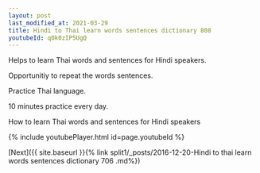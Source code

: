 ```yaml
---
layout: post
last_modified_at: 2021-03-29
title: Hindi to Thai learn words sentences dictionary 808 
youtubeId: qOk0zIP5UgQ
---
```

 
 
Helps to learn Thai words and sentences for Hindi speakers.

Opportunitiy to repeat the words sentences. 

Practice Thai language. 
 
10 minutes practice every day. 
 
How to learn Thai words and sentences for Hindi speakers 
 
{% include youtubePlayer.html id=page.youtubeId %}
 
 
[Next]({{ site.baseurl }}{% link  split1/_posts/2016-12-20-Hindi to thai learn words sentences dictionary 706 .md%})
 
